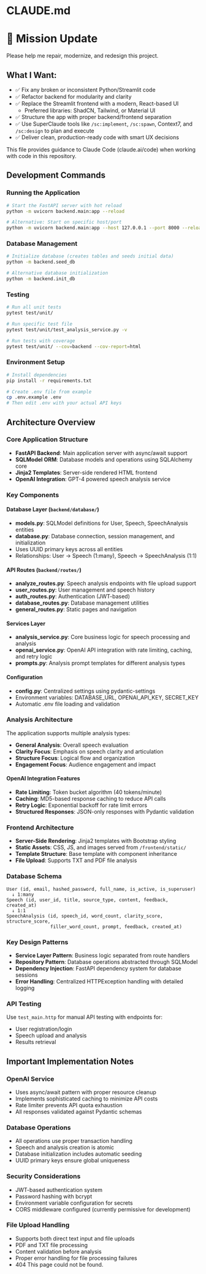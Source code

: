 # CLAUDE.md
# 🚀 Mission Update

Please help me repair, modernize, and redesign this project.

## What I Want:
- ✅ Fix any broken or inconsistent Python/Streamlit code
- ✅ Refactor backend for modularity and clarity
- ✅ Replace the Streamlit frontend with a modern, React-based UI
  - Preferred libraries: ShadCN, Tailwind, or Material UI
- ✅ Structure the app with proper backend/frontend separation
- ✅ Use SuperClaude tools like `/sc:implement`, `/sc:spawn`, Context7, and `/sc:design` to plan and execute
- ✅ Deliver clean, production-ready code with smart UX decisions

This file provides guidance to Claude Code (claude.ai/code) when working with code in this repository.

## Development Commands

### Running the Application
```bash
# Start the FastAPI server with hot reload
python -m uvicorn backend.main:app --reload

# Alternative: Start on specific host/port
python -m uvicorn backend.main:app --host 127.0.0.1 --port 8000 --reload
```

### Database Management
```bash
# Initialize database (creates tables and seeds initial data)
python -m backend.seed_db

# Alternative database initialization
python -m backend.init_db
```

### Testing
```bash
# Run all unit tests
pytest test/unit/

# Run specific test file
pytest test/unit/test_analysis_service.py -v

# Run tests with coverage
pytest test/unit/ --cov=backend --cov-report=html
```

### Environment Setup
```bash
# Install dependencies
pip install -r requirements.txt

# Create .env file from example
cp .env.example .env
# Then edit .env with your actual API keys
```

## Architecture Overview

### Core Application Structure
- **FastAPI Backend**: Main application server with async/await support
- **SQLModel ORM**: Database models and operations using SQLAlchemy core
- **Jinja2 Templates**: Server-side rendered HTML frontend
- **OpenAI Integration**: GPT-4 powered speech analysis service

### Key Components

#### Database Layer (`backend/database/`)
- **models.py**: SQLModel definitions for User, Speech, SpeechAnalysis entities
- **database.py**: Database connection, session management, and initialization
- Uses UUID primary keys across all entities
- Relationships: User → Speech (1:many), Speech → SpeechAnalysis (1:1)

#### API Routes (`backend/routes/`)
- **analyze_routes.py**: Speech analysis endpoints with file upload support
- **user_routes.py**: User management and speech history
- **auth_routes.py**: Authentication (JWT-based)
- **database_routes.py**: Database management utilities
- **general_routes.py**: Static pages and navigation

#### Services Layer
- **analysis_service.py**: Core business logic for speech processing and analysis
- **openai_service.py**: OpenAI API integration with rate limiting, caching, and retry logic
- **prompts.py**: Analysis prompt templates for different analysis types

#### Configuration
- **config.py**: Centralized settings using pydantic-settings
- Environment variables: DATABASE_URL, OPENAI_API_KEY, SECRET_KEY
- Automatic .env file loading and validation

### Analysis Architecture
The application supports multiple analysis types:
- **General Analysis**: Overall speech evaluation
- **Clarity Focus**: Emphasis on speech clarity and articulation
- **Structure Focus**: Logical flow and organization
- **Engagement Focus**: Audience engagement and impact

#### OpenAI Integration Features
- **Rate Limiting**: Token bucket algorithm (40 tokens/minute)
- **Caching**: MD5-based response caching to reduce API calls
- **Retry Logic**: Exponential backoff for rate limit errors
- **Structured Responses**: JSON-only responses with Pydantic validation

### Frontend Architecture
- **Server-Side Rendering**: Jinja2 templates with Bootstrap styling
- **Static Assets**: CSS, JS, and images served from `/frontend/static/`
- **Template Structure**: Base template with component inheritance
- **File Upload**: Supports TXT and PDF file analysis

### Database Schema
```
User (id, email, hashed_password, full_name, is_active, is_superuser)
  ↓ 1:many
Speech (id, user_id, title, source_type, content, feedback, created_at)
  ↓ 1:1
SpeechAnalysis (id, speech_id, word_count, clarity_score, structure_score, 
                filler_word_count, prompt, feedback, created_at)
```

### Key Design Patterns
- **Service Layer Pattern**: Business logic separated from route handlers
- **Repository Pattern**: Database operations abstracted through SQLModel
- **Dependency Injection**: FastAPI dependency system for database sessions
- **Error Handling**: Centralized HTTPException handling with detailed logging

### API Testing
Use `test_main.http` for manual API testing with endpoints for:
- User registration/login
- Speech upload and analysis
- Results retrieval

## Important Implementation Notes

### OpenAI Service
- Uses async/await pattern with proper resource cleanup
- Implements sophisticated caching to minimize API costs
- Rate limiter prevents API quota exhaustion
- All responses validated against Pydantic schemas

### Database Operations
- All operations use proper transaction handling
- Speech and analysis creation is atomic
- Database initialization includes automatic seeding
- UUID primary keys ensure global uniqueness

### Security Considerations
- JWT-based authentication system
- Password hashing with bcrypt
- Environment variable configuration for secrets
- CORS middleware configured (currently permissive for development)

### File Upload Handling
- Supports both direct text input and file uploads
- PDF and TXT file processing
- Content validation before analysis
- Proper error handling for file processing failures
- 404
This page could not be found.
